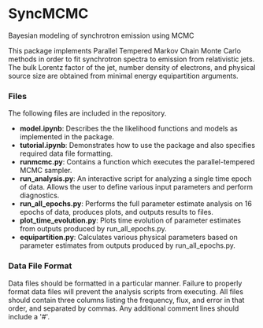 # SyncMCMC
Bayesian modeling of synchrotron emission using MCMC 

This package implements Parallel Tempered Markov Chain Monte Carlo methods in order to fit synchrotron spectra to emission from relativistic jets. The bulk Lorentz factor of the jet, number density of electrons, and physical source size are obtained from minimal energy equipartition arguments.

### Files

The following files are included in the repository.

- **model.ipynb**: Describes the the likelihood functions and models as implemented in the package.
- **tutorial.ipynb**: Demonstrates how to use the package and also specifies required data file formatting.
- **runmcmc.py**: Contains a function which executes the parallel-tempered MCMC sampler.
- **run_analysis.py**: An interactive script for analyzing a single time epoch of data. Allows the user to define various input parameters and perform diagnostics.
- **run_all_epochs.py**: Performs the full parameter estimate analysis on 16 epochs of data, produces plots, and outputs results to files.
- **plot_time_evolution.py**: Plots time evolution of parameter estimates from outputs produced by run_all_epochs.py. 
- **equipartition.py**: Calculates various physical parameters based on parameter estimates from outputs produced by run_all_epochs.py.

### Data File Format

Data files should be formatted in a particular manner. Failure to properly format data files will prevent the analysis scripts from executing. All files should contain three columns listing the frequency, flux, and error in that order, and separated by commas. Any additional comment lines should include a '#'.
